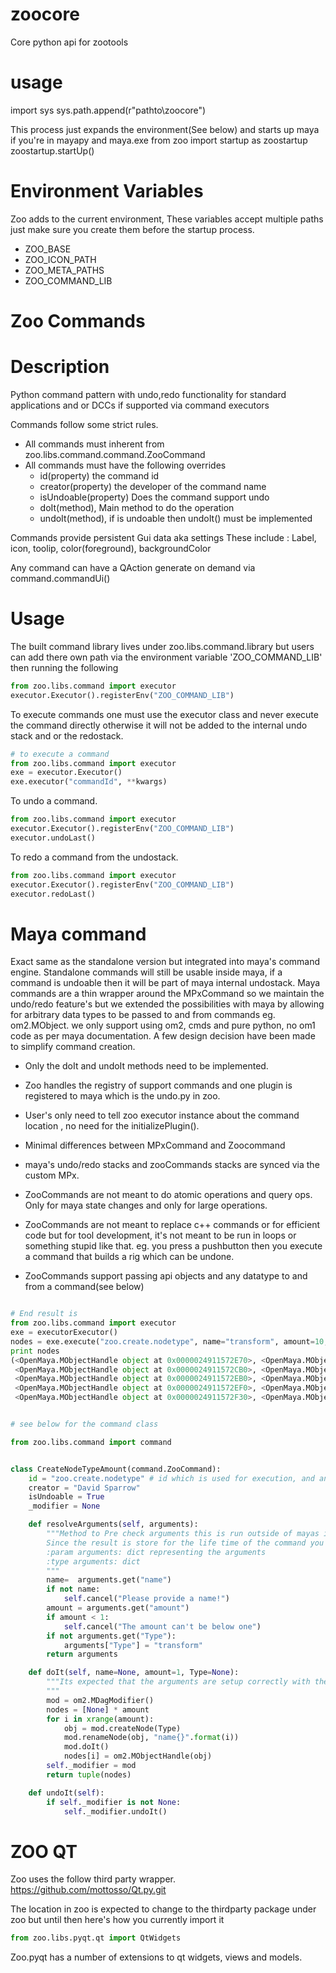 # zoocore
Core python api for zootools

# usage
import sys
sys.path.append(r"pathto\zoocore")

This process just expands the environment(See below) and starts up maya if you're in mayapy and maya.exe
from zoo import startup as zoostartup
zoostartup.startUp()

# Environment Variables
Zoo adds to the current environment, These variables accept multiple paths just make sure you create them before the
startup process.

- ZOO_BASE
- ZOO_ICON_PATH
- ZOO_META_PATHS
- ZOO_COMMAND_LIB

# Zoo Commands
Description
==============
Python command pattern with undo,redo functionality for standard applications and or DCCs if supported via command executors

Commands follow some strict rules.

- All commands must inherent from zoo.libs.command.command.ZooCommand
- All commands must have the following overrides
    - id(property) the command id
    - creator(property) the developer of the command name
    - isUndoable(property) Does the command support undo
    - doIt(method), Main method to do the operation
    - undoIt(method), if is undoable then undoIt() must be implemented

Commands provide persistent Gui data aka settings
These include :
    Label, icon, toolip, color(foreground), backgroundColor

Any command can have a QAction generate on demand via command.commandUi()

Usage
=====

The built command library lives under zoo.libs.command.library but users can add there own path via the environment
variable 'ZOO_COMMAND_LIB' then running the following

```python
from zoo.libs.command import executor
executor.Executor().registerEnv("ZOO_COMMAND_LIB")
```
To execute commands one must use the executor class and never execute the command directly otherwise
it will not be added to the internal undo stack and or the redostack.

``` python
# to execute a command
from zoo.libs.command import executor
exe = executor.Executor()
exe.executor("commandId", **kwargs)

```
To undo a command.

``` python
from zoo.libs.command import executor
executor.Executor().registerEnv("ZOO_COMMAND_LIB")
executor.undoLast()
```
To redo a command from the undostack.
``` python
from zoo.libs.command import executor
executor.Executor().registerEnv("ZOO_COMMAND_LIB")
executor.redoLast()
```

Maya command
============

Exact same as the standalone version but integrated into maya's command engine. Standalone commands will still be usable
inside maya, if a command is undoable then it will be part of maya internal undostack.
Maya commands are a thin wrapper around the MPxCommand so we maintain the undo/redo feature's but we extended the possibilities
with maya by allowing for arbitrary data types to be passed to and from commands eg. om2.MObject. we only support using
om2, cmds and pure python, no om1 code as per maya documentation.
A few design decision have been made to simplify command creation.

- Only the doIt and undoIt methods need to be implemented.
- Zoo handles the registry of support commands and one plugin is registered to maya which is the undo.py in zoo.
- User's only need to tell zoo executor instance about the command location , no need for the initializePlugin().
- Minimal differences between MPxCommand and Zoocommand
- maya's undo/redo stacks and zooCommands stacks are synced via the custom MPx.
- ZooCommands are not meant to do atomic operations and query ops. Only for maya state changes and only for large operations.
- ZooCommands are not meant to replace c++ commands or for efficient code but for tool development, it's not meant to be
run in loops or something stupid like that. eg. you press a pushbutton then you execute a command that builds a rig which
can be undone.

- ZooCommands support passing api objects and any datatype to and from a command(see below)

```python

# End result is
from zoo.libs.command import executor
exe = executorExecutor()
nodes = exe.execute("zoo.create.nodetype", name="transform", amount=10, Type="transform")
print nodes
(<OpenMaya.MObjectHandle object at 0x0000024911572E70>, <OpenMaya.MObjectHandle object at 0x0000024911572E30>,
 <OpenMaya.MObjectHandle object at 0x0000024911572CB0>, <OpenMaya.MObjectHandle object at 0x0000024911572E90>,
 <OpenMaya.MObjectHandle object at 0x0000024911572EB0>, <OpenMaya.MObjectHandle object at 0x0000024911572ED0>,
 <OpenMaya.MObjectHandle object at 0x0000024911572EF0>, <OpenMaya.MObjectHandle object at 0x0000024911572F10>,
 <OpenMaya.MObjectHandle object at 0x0000024911572F30>, <OpenMaya.MObjectHandle object at 0x0000024911572F50>)


# see below for the command class

from zoo.libs.command import command


class CreateNodeTypeAmount(command.ZooCommand):
    id = "zoo.create.nodetype" # id which is used for execution, and any filtering, lookups, GUIs etc
    creator = "David Sparrow"
    isUndoable = True
    _modifier = None

    def resolveArguments(self, arguments):
        """Method to Pre check arguments this is run outside of mayas internals and the result cached on to the command instance.
        Since the result is store for the life time of the command you need to convert MObjects to MObjectHandles.
        :param arguments: dict representing the arguments
        :type arguments: dict
        """
        name=  arguments.get("name")
        if not name:
            self.cancel("Please provide a name!")
        amount = arguments.get("amount")
        if amount < 1:
            self.cancel("The amount can't be below one")
        if not arguments.get("Type"):
            arguments["Type"] = "transform"
        return arguments

    def doIt(self, name=None, amount=1, Type=None):
        """Its expected that the arguments are setup correctly with the correct datatype,
        """
        mod = om2.MDagModifier()
        nodes = [None] * amount
        for i in xrange(amount):
            obj = mod.createNode(Type)
            mod.renameNode(obj, "name{}".format(i))
            mod.doIt()
            nodes[i] = om2.MObjectHandle(obj)
        self._modifier = mod
        return tuple(nodes)

    def undoIt(self):
        if self._modifier is not None:
            self._modifier.undoIt()

```


# ZOO QT
Zoo uses the follow third party wrapper.
https://github.com/mottosso/Qt.py.git

The location in zoo is expected to change to the thirdparty package under zoo but until then here's how you currently import it
```python
from zoo.libs.pyqt.qt import QtWidgets
```

Zoo.pyqt has a number of extensions to qt widgets, views and models.

